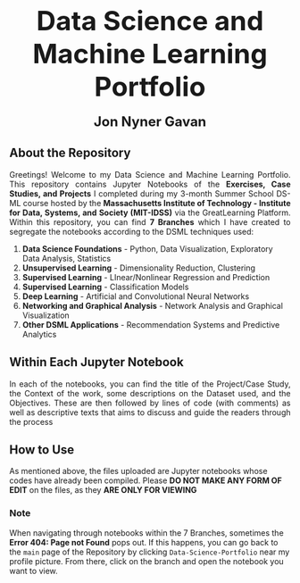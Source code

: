 # <font size ="8"> <div align="center"> **Data Science and Machine Learning Portfolio**</div></font>
<font size ="5"> <div align="center">**Jon Nyner Gavan**</div></font>


## **About the Repository**
<p align = "justify">
Greetings! Welcome to my Data Science and Machine Learning Portfolio. This repository contains Jupyter Notebooks of the <b>Exercises, Case Studies, and Projects</b> I completed during my 3-month Summer School DS-ML course hosted by the <b>Massachusetts Institute of Technology - Institute for Data, Systems, and Society (MIT-IDSS)</b> via the GreatLearning Platform. Within this repository, you can find <b>7 Branches</b> which I have created to segregate the notebooks according to the DSML techniques used:
  
1. **Data Science Foundations** - Python, Data Visualization, Exploratory Data Analysis, Statistics
2. **Unsupervised Learning** - Dimensionality Reduction, Clustering
3. **Supervised Learning** - LInear/Nonlinear Regression and Prediction
4. **Supervised Learning** - Classification Models
5. **Deep Learning** - Artificial and Convolutional Neural Networks
6. **Networking and Graphical Analysis** - Network Analysis and Graphical Visualization
7. **Other DSML Applications** - Recommendation Systems and Predictive Analytics

## **Within Each Jupyter Notebook**
<p align = "justify">
In each of the notebooks, you can find the title of the Project/Case Study, the Context of the work, some descriptions on the Dataset used, and the Objectives. These are then followed by lines of code (with comments) as well as descriptive texts that aims to discuss and guide the readers through the process

## **How to Use**
As mentioned above, the files uploaded are Jupyter notebooks whose codes have already been compiled. Please **DO NOT MAKE ANY FORM OF EDIT** on the files, as they **ARE ONLY FOR VIEWING**

### **Note**
When navigating through notebooks within the 7 Branches, sometimes the **Error 404: Page not Found** pops out. If this happens, you can go back to the `main` page of the Repository by clicking `Data-Science-Portfolio` near my profile picture. From there, click on the branch and open the notebook you want to view. 
